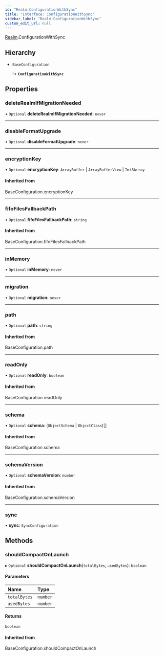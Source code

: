 ```yaml
---
id: "Realm.ConfigurationWithSync"
title: "Interface: ConfigurationWithSync"
sidebar_label: "Realm.ConfigurationWithSync"
custom_edit_url: null
---
```


[Realm](../namespaces/Realm).ConfigurationWithSync

## Hierarchy

- `BaseConfiguration`

  ↳ **`ConfigurationWithSync`**

## Properties

### deleteRealmIfMigrationNeeded

• `Optional` **deleteRealmIfMigrationNeeded**: `never`

___

### disableFormatUpgrade

• `Optional` **disableFormatUpgrade**: `never`

___

### encryptionKey

• `Optional` **encryptionKey**: `ArrayBuffer` \| `ArrayBufferView` \| `Int8Array`

#### Inherited from

BaseConfiguration.encryptionKey

___

### fifoFilesFallbackPath

• `Optional` **fifoFilesFallbackPath**: `string`

#### Inherited from

BaseConfiguration.fifoFilesFallbackPath

___

### inMemory

• `Optional` **inMemory**: `never`

___

### migration

• `Optional` **migration**: `never`

___

### path

• `Optional` **path**: `string`

#### Inherited from

BaseConfiguration.path

___

### readOnly

• `Optional` **readOnly**: `boolean`

#### Inherited from

BaseConfiguration.readOnly

___

### schema

• `Optional` **schema**: (`ObjectSchema` \| `ObjectClass`)[]

#### Inherited from

BaseConfiguration.schema

___

### schemaVersion

• `Optional` **schemaVersion**: `number`

#### Inherited from

BaseConfiguration.schemaVersion

___

### sync

• **sync**: `SyncConfiguration`

## Methods

### shouldCompactOnLaunch

▸ `Optional` **shouldCompactOnLaunch**(`totalBytes`, `usedBytes`): `boolean`

#### Parameters

| Name | Type |
| :------ | :------ |
| `totalBytes` | `number` |
| `usedBytes` | `number` |

#### Returns

`boolean`

#### Inherited from

BaseConfiguration.shouldCompactOnLaunch
